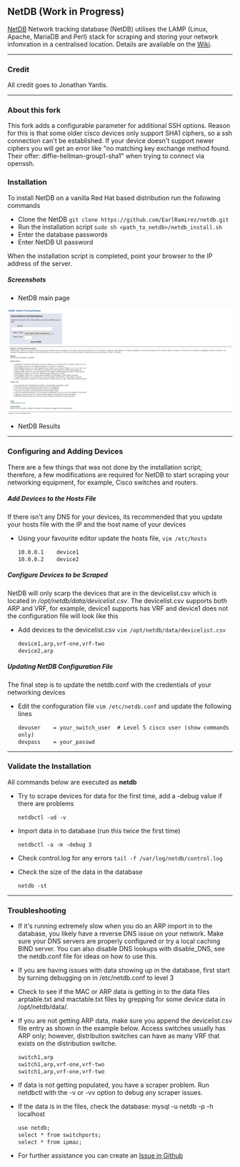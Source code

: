 
## NetDB (Work in Progress)

[NetDB](https://github.com/EarlRamirez/netdb/wiki/NetDB-Home) Network tracking database (NetDB) utilises the LAMP (Linux, Apache, MariaDB and Perl) stack for scraping and storing your network infomration in a centralised location. Details are available on the [Wiki](https://github.com/EarlRamirez/netdb/wiki/NetDB-Home).

-----------
### Credit

All credit goes to Jonathan Yantis.

------------

### About this fork

This fork adds a configurable parameter for additional SSH options. 
Reason for this is that some older cisco devices only support SHA1 ciphers, so a ssh connection can't be established.
If your device doesn't support newer ciphers you will get an error like "no matching key exchange method found. Their offer: diffie-hellman-group1-sha1" when trying to connect via openssh.

### Installation

To install NetDB on a vanilla Red Hat based distribution run the following commands

- Clone the NetDB `git clone https://github.com/EarlRamirez/netdb.git`
- Run the installation script `sudo sh <path_to_netdb>/netdb_install.sh`
- Enter the database passwords
- Enter NetDB UI password

When the installation script is completed, point your browser to the IP address of the server.

##### Screenshots

- NetDB main page

![alt text](https://raw.githubusercontent.com/EarlRamirez/netdb/dev/extra/img/netdb_main.png)

- NetDB Results



----------
### Configuring and Adding Devices

There are a few things that was not done by the installation script; therefore, a few modifications are required for NetDB to start scraping your networking equipment, for example, Cisco switches and routers.

##### Add Devices to the Hosts File

If there isn't any DNS for your devices, its recommended that you update your hosts file with the IP and the host name of your devices 

- Using your favourite editor update the hosts file, `vim /etc/hosts`
	```shell
    10.0.0.1	device1
    10.0.0.2	device2
	```

##### Configure Devices to be Scraped

NetDB will only scarp the devices that are in the devicelist.csv which is located in _/opt/netdb/data/devicelist.csv_. The devicelist.csv supports both ARP and VRF, for example, device1 supports has VRF and device1 does not the configuration file will look like this 

- Add devices to the devicelist.csv `vim /opt/netdb/data/devicelist.csv`
	```shell	
	device1,arp,vrf-one,vrf-two
	device2,arp
	```

##### Updating NetDB Configuration File

The final step is to update the netdb.conf with the credentials of your networking devices

- Edit the confoguration file `vim /etc/netdb.conf` and update the following lines
	```shell	
	devuser    = your_switch_user  # Level 5 cisco user (show commands only)
	devpass    = your_passwd
	```

-----------
### Validate the Installation

All commands below are executed as **netdb** 

- Try to scrape devices for data for the first time, add a -debug value if there
  are problems
	```shell
	netdbctl -ud -v
	```

- Import data in to database (run this twice the first time)
	```shell
	netdbctl -a -m -debug 3
	```

- Check control.log for any errors `tail -f /var/log/netdb/control.log`

- Check the size of the data in the database
	```shell
	netdb -st
	```

----------
### Troubleshooting

- If it's running extremely slow when you do an ARP import in to the database, you likely have a reverse DNS issue on
  your network.  Make sure your DNS servers are properly configured or try a local caching BIND server.  You can also
  disable DNS lookups with disable_DNS, see the netdb.conf file for ideas on how to use this.

- If you are having issues with data showing up in the database, first start by turning debugging on in /etc/netdb.conf
  to level 3

- Check to see if the MAC or ARP data is getting in to the data files arptable.txt and mactable.txt files by grepping
  for some device data in /opt/netdb/data/.

- If you are not getting ARP data, make sure you append the devicelist.csv file entry as shown in the example below. Access switches usually has ARP only; however, distribution switches can have as many VRF that exists on the distribution switche.
	```shell
	switch1,arp
	switch1,arp,vrf-one,vrf-two
	switch1,arp,vrf-one,vrf-two
	```

- If data is not getting populated, you have a scraper problem.  Run netdbctl with the -v or -vv option to debug any 
  scraper issues.

- If the data is in the files, check the database: mysql -u netdb -p -h localhost
	```shell
	use netdb;
	select * from switchports;
	select * from ipmac;
	```
- For further assistance you can create an [Issue in Github](https://github.com/EarlRamirez/netdb/issues)

